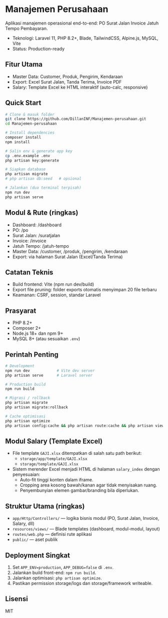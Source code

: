 # Manajemen Perusahaan

Aplikasi manajemen operasional end-to-end: PO  Surat Jalan  Invoice  Jatuh Tempo  Pembayaran.

- Teknologi: Laravel 11, PHP 8.2+, Blade, TailwindCSS, Alpine.js, MySQL, Vite
- Status: Production-ready

## Fitur Utama
- Master Data: Customer, Produk, Pengirim, Kendaraan
- Export: Excel Surat Jalan, Tanda Terima, Invoice PDF
- Salary: Template Excel ke HTML interaktif (auto-calc, responsive)

## Quick Start
```bash
# Clone & masuk folder
git clone https://github.com/DillanINF/Manajemen-perusahaan.git
cd Manajemen-perusahaan

# Install dependencies
composer install
npm install

# Salin env & generate app key
cp .env.example .env
php artisan key:generate

# Siapkan database
php artisan migrate
# php artisan db:seed   # opsional

# Jalankan (dua terminal terpisah)
npm run dev
php artisan serve
```
## Modul & Rute (ringkas)
- Dashboard: /dashboard
- PO: /po
- Surat Jalan: /suratjalan
- Invoice: /invoice
- Jatuh Tempo: /jatuh-tempo
- Master Data: /customer, /produk, /pengirim, /kendaraan
- Export: via halaman Surat Jalan (Excel/Tanda Terima)

## Catatan Teknis
- Build frontend: Vite (npm run dev/build)
- Export file pruning: folder exports otomatis menyimpan 20 file terbaru
- Keamanan: CSRF, session, standar Laravel

## Prasyarat
- PHP 8.2+
- Composer 2+
- Node.js 18+ dan npm 9+
- MySQL 8+ (atau sesuaikan `.env`)

## Perintah Penting
```bash
# Development
npm run dev            # Vite dev server
php artisan serve      # Laravel server

# Production build
npm run build

# Migrasi / rollback
php artisan migrate
php artisan migrate:rollback

# Cache optimisasi
php artisan optimize
php artisan config:cache && php artisan route:cache && php artisan view:cache
```

## Modul Salary (Template Excel)
- File template `GAJI.xlsx` ditempatkan di salah satu path berikut:
  - `storage/app/template/GAJI.xlsx`
  - `storage/template/GAJI.xlsx`
- Sistem merender Excel menjadi HTML di halaman `salary_index` dengan penyesuaian:
  - Auto-fit tinggi konten dalam iframe.
  - Cropping area kosong bawah/kanan agar tidak menyisakan ruang.
  - Penyembunyian elemen gambar/branding bila diperlukan.

## Struktur Utama (ringkas)
- `app/Http/Controllers/` — logika bisnis modul (PO, Surat Jalan, Invoice, Salary, dll)
- `resources/views/` — Blade templates (dashboard, modul-modul, layout)
- `routes/web.php` — definisi rute aplikasi
- `public/` — aset publik

## Deployment Singkat
1) Set `APP_ENV=production`, `APP_DEBUG=false` di `.env`.
2) Jalankan build front-end: `npm run build`.
3) Jalankan optimisasi: `php artisan optimize`.
4) Pastikan permission storage/logs dan storage/framework writeable.

## Lisensi
MIT
